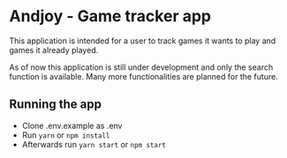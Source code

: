 # Andjoy - Game tracker app

This application is intended for a user to track games it wants to play and games it already played.

As of now this application is still under development and only the search function is available. Many more functionalities are planned for the future.

## Running the app

- Clone .env.example as .env
- Run `yarn` or `npm install`
- Afterwards run `yarn start` or `npm start`